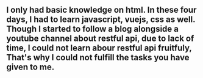 

##  I only had basic knowledge on html. In these four days, I had to learn javascript, vuejs, css as well. Though I started to follow a blog alongside a youtube channel about restful api, due to lack of time, I could not learn abour restful api fruitfuly, That's why I could not fulfill the tasks you have given to me.

